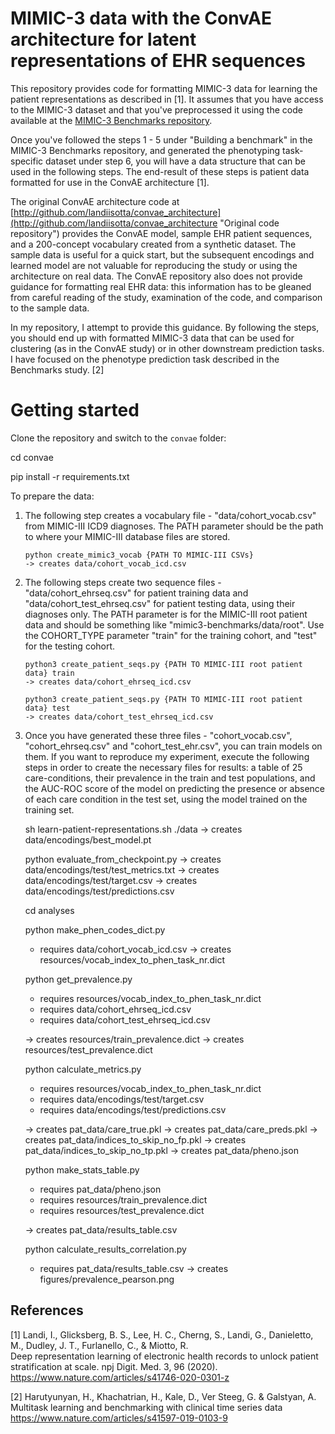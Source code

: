 # MIMIC-3 data with the ConvAE architecture for latent representations of EHR sequences

This repository provides code for formatting MIMIC-3 data for learning the patient representations 
as described in [1]. It assumes that you have access to the MIMIC-3 dataset and that you've preprocessed 
it using the code available at the [MIMIC-3 Benchmarks repository](https://github.com/YerevaNN/mimic3-benchmarks).

Once you've followed the steps 1 - 5 under "Building a benchmark" in the MIMIC-3 Benchmarks repository, 
and generated the phenotyping task-specific dataset under step 6, you will have a data structure 
that can be used in the following steps. The end-result of these steps is patient data formatted for use in
the ConvAE architecture [1].

The original ConvAE architecture code at [http://github.com/landiisotta/convae_architecture](http://github.com/landiisotta/convae_architecture "Original code repository")
provides the ConvAE model, sample EHR patient sequences, and a 200-concept vocabulary created 
from a synthetic dataset. The sample data is useful for a quick start, but the subsequent encodings and
learned model are not valuable for reproducing the study or using the architecture on real data. 
The ConvAE repository also does not provide guidance for formatting real EHR data: this information has to
be gleaned from careful reading of the study, examination of the code, and comparison to the sample data.

In my repository, I attempt to provide this guidance. By following the steps, you should end up with formatted
MIMIC-3 data that can be used for clustering (as in the ConvAE study) or in other downstream prediction tasks. 
I have focused on the phenotype prediction task described in the Benchmarks study. [2]

# Getting started
Clone the repository and switch to the `convae` folder:

   cd convae

   pip install -r requirements.txt

To prepare the data:

1. The following step creates a vocabulary file - "data/cohort_vocab.csv" from MIMIC-III ICD9 diagnoses. The
   PATH parameter should be the path to where your MIMIC-III database files are stored.
   
       python create_mimic3_vocab {PATH TO MIMIC-III CSVs}
       -> creates data/cohort_vocab_icd.csv

2. The following steps create two sequence files - "data/cohort_ehrseq.csv" for patient training data and 
   "data/cohort_test_ehrseq.csv" for patient testing data, using their diagnoses only. The PATH parameter is for 
   the MIMIC-III root patient data and should be something like "mimic3-benchmarks/data/root". 
   Use the COHORT_TYPE parameter "train" for the training cohort, and "test" for the testing cohort.

       python3 create_patient_seqs.py {PATH TO MIMIC-III root patient data} train
       -> creates data/cohort_ehrseq_icd.csv

       python3 create_patient_seqs.py {PATH TO MIMIC-III root patient data} test
       -> creates data/cohort_test_ehrseq_icd.csv

3. Once you have generated these three files - "cohort_vocab.csv", "cohort_ehrseq.csv" and "cohort_test_ehr.csv",
   you can train models on them. If you want to reproduce my experiment, execute the following steps in order
   to create the necessary files for results: a table of 25 care-conditions, their prevalence in the train
   and test populations, and the AUC-ROC score of the model on predicting the presence or absence of each
   care condition in the test set, using the model trained on the training set.
   
   sh learn-patient-representations.sh ./data
   -> creates data/encodings/best_model.pt
   
   python evaluate_from_checkpoint.py
   -> creates data/encodings/test/test_metrics.txt
   -> creates data/encodings/test/target.csv
   -> creates data/encodings/test/predictions.csv
   
   cd analyses
   
   python make_phen_codes_dict.py
   + requires data/cohort_vocab_icd.csv
   -> creates resources/vocab_index_to_phen_task_nr.dict
     
   python get_prevalence.py
   + requires resources/vocab_index_to_phen_task_nr.dict
   + requires data/cohort_ehrseq_icd.csv
   + requires data/cohort_test_ehrseq_icd.csv
   
   -> creates resources/train_prevalence.dict
   -> creates resources/test_prevalence.dict
     
   python calculate_metrics.py
   + requires resources/vocab_index_to_phen_task_nr.dict
   + requires data/encodings/test/target.csv
   + requires data/encodings/test/predictions.csv
   
   -> creates pat_data/care_true.pkl
   -> creates pat_data/care_preds.pkl
   -> creates pat_data/indices_to_skip_no_fp.pkl
   -> creates pat_data/indices_to_skip_no_tp.pkl
   -> creates pat_data/pheno.json
   
   python make_stats_table.py
   + requires pat_data/pheno.json
   + requires resources/train_prevalence.dict
   + requires resources/test_prevalence.dict
   
   -> creates pat_data/results_table.csv

   python calculate_results_correlation.py
   + requires pat_data/results_table.csv
   -> creates figures/prevalence_pearson.png

## References

[1] Landi, I., Glicksberg, B. S., Lee, H. C., Cherng, S., Landi, G., Danieletto, M., Dudley, J. T., Furlanello, C., & Miotto, R. 
<br>Deep representation learning of electronic health records to unlock patient stratification at scale. npj Digit. Med. 3, 96 (2020).
<br>https://www.nature.com/articles/s41746-020-0301-z


[2] Harutyunyan, H., Khachatrian, H., Kale, D., Ver Steeg, G. & Galstyan, A. 
<br>Multitask learning and benchmarking with clinical time series data
<br>https://www.nature.com/articles/s41597-019-0103-9
